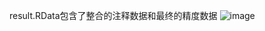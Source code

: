 result.RData包含了整合的注释数据和最终的精度数据
![image](https://user-images.githubusercontent.com/41554601/198825763-52ce3046-24eb-4e87-a08a-621e85ef4628.png)
